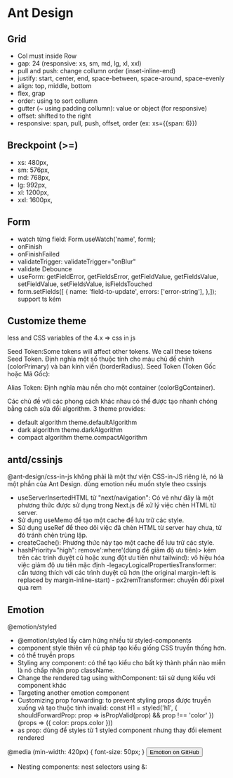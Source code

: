 # Ant Design

## Grid

- Col must inside Row
- gap: 24 (responsive: xs, sm, md, lg, xl, xxl)
- pull and push: change collumn order (inset-inline-end)
- justify: start, center, end, space-between, space-around, space-evenly
- align: top, middle, bottom
- flex, grap
- order: using to sort collumn
- gutter (~ using padding collumn): value or object (for responsive)
- offset: shifted to the right
- responsive: span, pull, push, offset, order (ex: xs={{span: 6}})

## Breckpoint (>=)

- xs: 480px,
- sm: 576px,
- md: 768px,
- lg: 992px,
- xl: 1200px,
- xxl: 1600px,

## Form

- watch từng field: Form.useWatch('name', form);
- onFinish
- onFinishFailed
- validateTrigger: validateTrigger="onBlur"
- validate Debounce
- useForm: getFieldError, getFieldsError, getFieldValue, getFieldsValue, setFieldValue, setFieldsValue, isFieldsTouched
- form.setFields([ {
  name: 'field-to-update',
  errors: ['error-string'],
  },]);
  support ts kém

## Customize theme

less and CSS variables of the 4.x => css in js

Seed Token:Some tokens will affect other tokens. We call these tokens Seed Token.
Định nghĩa một số thuộc tính cho màu chủ đề chính (colorPrimary) và bán kính viền (borderRadius). Seed Token (Token Gốc hoặc Mã Gốc):

Alias Token: Định nghĩa màu nền cho một container (colorBgContainer).

Các chủ đề với các phong cách khác nhau có thể được tạo nhanh chóng bằng cách sửa đổi algorithm.
3 theme provides:

- default algorithm theme.defaultAlgorithm
- dark algorithm theme.darkAlgorithm
- compact algorithm theme.compactAlgorithm

## antd/cssinjs

@ant-design/css-in-js không phải là một thư viện CSS-in-JS riêng lẻ, nó là một phần của Ant Design. dùng emotion nếu muốn style theo cssinjs

- useServerInsertedHTML từ "next/navigation": Có vẻ như đây là một phương thức được sử dụng trong Next.js để xử lý việc chèn HTML từ server.
- Sử dụng useMemo để tạo một cache để lưu trữ các style.
- Sử dụng useRef để theo dõi việc đã chèn HTML từ server hay chưa, từ đó tránh chèn trùng lặp.
- createCache(): Phương thức này tạo một cache để lưu trữ các style.
- hashPriority="high": remove':where'(dùng để giảm độ ưu tiên)> kém trên các trình duyệt cũ hoặc xung đột ưu tiên như tailwind): vô hiệu hóa việc giảm độ ưu tiên mặc định -legacyLogicalPropertiesTransformer: cần tương thích với các trình duyệt cũ hơn (the original margin-left is replaced by margin-inline-start) - px2remTransformer: chuyển đổi pixel qua rem

## Emotion

@emotion/styled

- @emotion/styled lấy cảm hứng nhiều từ styled-components
- component style thiên về cú pháp tạo kiểu giống CSS truyền thống hơn.
- có thể truyền props
- Styling any component: có thể tạo kiểu cho bất kỳ thành phần nào miễn là nó chấp nhận prop className.
- Change the rendered tag using withComponent: tái sử dụng kiểu với component khác
- Targeting another emotion component
- Customizing prop forwarding: to prevent styling props được truyền xuống và tạo thuộc tính invalid:
  const H1 = styled('h1', {
  shouldForwardProp: prop => isPropValid(prop) && prop !== 'color'
  })(props => ({
  color: props.color
  }))
- as prop: dùng để styles từ 1 styled component nhưng thay đổi element rendered

@media (min-width: 420px) {
font-size: 50px;
}
<Button as="a" href="https://github.com/emotion-js/emotion">
Emotion on GitHub
</Button>

- Nesting components: nest selectors using &:
